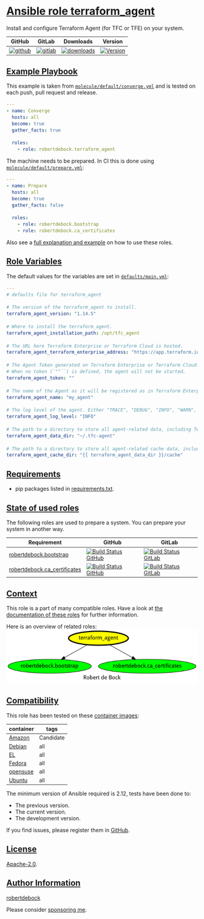 # [Ansible role terraform_agent](#terraform_agent)

Install and configure Terraform Agent (for TFC or TFE) on your system.

|GitHub|GitLab|Downloads|Version|
|------|------|---------|-------|
|[![github](https://github.com/robertdebock/ansible-role-terraform_agent/workflows/Ansible%20Molecule/badge.svg)](https://github.com/robertdebock/ansible-role-terraform_agent/actions)|[![gitlab](https://gitlab.com/robertdebock-iac/ansible-role-terraform_agent/badges/master/pipeline.svg)](https://gitlab.com/robertdebock-iac/ansible-role-terraform_agent)|[![downloads](https://img.shields.io/ansible/role/d/robertdebock/terraform_agent)](https://galaxy.ansible.com/robertdebock/terraform_agent)|[![Version](https://img.shields.io/github/release/robertdebock/ansible-role-terraform_agent.svg)](https://github.com/robertdebock/ansible-role-terraform_agent/releases/)|

## [Example Playbook](#example-playbook)

This example is taken from [`molecule/default/converge.yml`](https://github.com/robertdebock/ansible-role-terraform_agent/blob/master/molecule/default/converge.yml) and is tested on each push, pull request and release.

```yaml
---
- name: Converge
  hosts: all
  become: true
  gather_facts: true

  roles:
    - role: robertdebock.terraform_agent
```

The machine needs to be prepared. In CI this is done using [`molecule/default/prepare.yml`](https://github.com/robertdebock/ansible-role-terraform_agent/blob/master/molecule/default/prepare.yml):

```yaml
---
- name: Prepare
  hosts: all
  become: true
  gather_facts: false

  roles:
    - role: robertdebock.bootstrap
    - role: robertdebock.ca_certificates
```

Also see a [full explanation and example](https://robertdebock.nl/how-to-use-these-roles.html) on how to use these roles.

## [Role Variables](#role-variables)

The default values for the variables are set in [`defaults/main.yml`](https://github.com/robertdebock/ansible-role-terraform_agent/blob/master/defaults/main.yml):

```yaml
---
# defaults file for terraform_agent

# The version of the terraform_agent to install.
terraform_agent_version: "1.14.5"

# Where to install the terraform_agent.
terraform_agent_installation_path: /opt/tfc_agent

# The URL here Terraform Enterprise or Terraform Cloud is hosted.
terraform_agent_terraform_enterprise_address: "https://app.terraform.io"

# The Agent Token generated on Terraform Enterprise or Terraform Cloud.
# When no token (`""``) is defined, the agent will not be started.
terraform_agent_token: ""

# The name of the Agent as it will be registered as in Terraform Enterprise or Terraform Cloud.
terraform_agent_name: "my_agent"

# The log level of the agent. Either "TRACE", "DEBUG", "INFO", "WARN", or "ERROR".
terraform_agent_log_level: "INFO"

# The path to a directory to store all agent-related data, including Terraform configurations, cached Terraform release archives, etc.
terraform_agent_data_dir: "~/.tfc-agent"

# The path to a directory to store all agent-related cache data, including cached Terraform release archives, policy binaries, etc.
terraform_agent_cache_dir: "{{ terraform_agent_data_dir }}/cache"
```

## [Requirements](#requirements)

- pip packages listed in [requirements.txt](https://github.com/robertdebock/ansible-role-terraform_agent/blob/master/requirements.txt).

## [State of used roles](#state-of-used-roles)

The following roles are used to prepare a system. You can prepare your system in another way.

| Requirement | GitHub | GitLab |
|-------------|--------|--------|
|[robertdebock.bootstrap](https://galaxy.ansible.com/robertdebock/bootstrap)|[![Build Status GitHub](https://github.com/robertdebock/ansible-role-bootstrap/workflows/Ansible%20Molecule/badge.svg)](https://github.com/robertdebock/ansible-role-bootstrap/actions)|[![Build Status GitLab](https://gitlab.com/robertdebock-iac/ansible-role-bootstrap/badges/master/pipeline.svg)](https://gitlab.com/robertdebock-iac/ansible-role-bootstrap)|
|[robertdebock.ca_certificates](https://galaxy.ansible.com/robertdebock/ca_certificates)|[![Build Status GitHub](https://github.com/robertdebock/ansible-role-ca_certificates/workflows/Ansible%20Molecule/badge.svg)](https://github.com/robertdebock/ansible-role-ca_certificates/actions)|[![Build Status GitLab](https://gitlab.com/robertdebock-iac/ansible-role-ca_certificates/badges/master/pipeline.svg)](https://gitlab.com/robertdebock-iac/ansible-role-ca_certificates)|

## [Context](#context)

This role is a part of many compatible roles. Have a look at [the documentation of these roles](https://robertdebock.nl/) for further information.

Here is an overview of related roles:
![dependencies](https://raw.githubusercontent.com/robertdebock/ansible-role-terraform_agent/png/requirements.png "Dependencies")

## [Compatibility](#compatibility)

This role has been tested on these [container images](https://hub.docker.com/u/robertdebock):

|container|tags|
|---------|----|
|[Amazon](https://hub.docker.com/r/robertdebock/amazonlinux)|Candidate|
|[Debian](https://hub.docker.com/r/robertdebock/debian)|all|
|[EL](https://hub.docker.com/r/robertdebock/enterpriselinux)|all|
|[Fedora](https://hub.docker.com/r/robertdebock/fedora)|all|
|[opensuse](https://hub.docker.com/r/robertdebock/opensuse)|all|
|[Ubuntu](https://hub.docker.com/r/robertdebock/ubuntu)|all|

The minimum version of Ansible required is 2.12, tests have been done to:

- The previous version.
- The current version.
- The development version.

If you find issues, please register them in [GitHub](https://github.com/robertdebock/ansible-role-terraform_agent/issues).

## [License](#license)

[Apache-2.0](https://github.com/robertdebock/ansible-role-terraform_agent/blob/master/LICENSE).

## [Author Information](#author-information)

[robertdebock](https://robertdebock.nl/)

Please consider [sponsoring me](https://github.com/sponsors/robertdebock).
